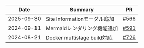| Date | Summary | PR |
|------|---------|-----|
| 2025-09-30 | Site Informationモーダル追加 | [#566](https://github.com/falgon/roki-web/issues/566) |
| 2024-09-11 | Mermaidレンダリング機能追加 | [#591](https://github.com/falgon/roki-web/pull/591) |
| 2024-08-21 | Docker multistage build対応 | [#726](https://github.com/falgon/roki-web/pull/726) |